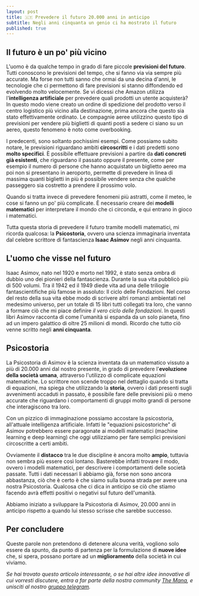 ```yaml
---
layout: post
title: 🇮🇹 Prevedere il futuro 20.000 anni in anticipo
subtitle: Negli anni cinquanta un genio ci ha mostrato il futuro
published: true
---
```


## Il futuro è un po' più vicino
L'uomo è da qualche tempo in grado di fare piccole **previsioni del futuro**. Tutti conoscono le previsioni del tempo, che si fanno via via sempre più accurate. Ma forse non tutti sanno che ormai da una decina d'anni, le tecnologie che ci permettono di fare previsioni si stanno diffondendo ed evolvendo molto velocemente. Se vi dicessi che Amazon utilizza l'**intelligenza artificiale** per prevedere quali prodotti un utente acquisterà? In questo modo viene creato un ordine di spedizione del prodotto verso il centro logistico più vicino alla destinazione, prima ancora che questo sia stato effettivamente ordinato. Le compagnie aeree utilizzino questo tipo di previsioni per vendere più biglietti di quanti posti a sedere ci siano su un aereo, questo fenomeno è noto come overbooking.

I predecenti, sono soltanto pochissimi esempi. Come possiamo subito notare, le previsioni riguardano ambiti **circoscritti** e i dati predetti sono **molto specifici**. 
È possibile effettuare previsioni a partire da **dati concreti già esistenti**, che riguardano il passato oppure il presente, come per esempio il numero di persone che hanno acquistato un biglietto aereo ma poi non si presentano in aeroporto, permette di prevedere in linea di massima quanti biglietti in più è possibile vendere  senza che qualche passeggero sia costretto a prendere il prossimo volo.

Quando si tratta invece di prevedere fenomeni più astratti, come il meteo, le cose si fanno un po' più complicate. È necessario creare dei **modelli matematici** per interpretare il mondo che ci circonda, e qui entrano in gioco i matematici.

Tutta questa storia di prevedere il futuro tramite modelli matematici, mi ricorda qualcosa: la **Psicostoria**, ovvero una scienza immaginaria inventata dal celebre scrittore di fantascienza **Isaac Asimov** negli anni cinquanta.

## L'uomo che visse nel futuro
Isaac Asimov, nato nel 1920 e morto nel 1992, è stato senza ombra di dubbio uno dei pionieri della fantascienza. Durante la sua vita pubblicò più di 500 volumi. Tra il 1942 ed il 1949 diede vita ad una delle triliogie fantascientifiche più famose in assoluto: Il ciclo delle Fondazioni. Nel corso del resto della sua vita ebbe modo di scrivere altri romanzi ambientati nel medesimo universo, per un totale di 15 libri tutti collegati tra loro, che vanno a formare ciò che mi piace definire _il vero ciclo delle fondazioni_. In questi libri Asimov racconta di come l'umanità si espanda da un solo pianeta, fino ad un impero galattico di oltre 25 milioni di mondi. Ricordo che tutto ciò venne scritto negli **anni cinquanta**.

## Psicostoria 
La Psicostoria di Asimov è la scienza inventata da un matematico vissuto a più di 20.000 anni dal nostro presente, in grado di prevedere l'**evoluzione della società umana**, attraverso l'utilizzo di complicate equazioni matematiche. Lo scrittore non scende troppo nel dettaglio quando si tratta di equazioni, ma spiega che utilizzando la **storia**, ovvero i dati presenti sugli avvenimenti accaduti in passato, è possibile fare delle previsioni più o meno accurate che riguardano i comportamenti di gruppi molto grandi di persone che interagiscono tra loro.

Con un pizzico di immaginazione possiamo accostare la psicostoria, all'attuale intelligenza artificiale. Infatti le "equazioni psicostoriche" di Asimov potrebbero essere paragonate ai modelli matematici (machine learning e deep learning) che oggi utilizziamo per fare semplici previsioni circoscritte a certi ambiti.

Ovviamente il **distacco** tra le due discipline è ancora molto **ampio**, tuttavia non sembra più essere così lontano. Basterebbe infatti trovare il modo, ovvero i modelli matematici, per descrivere i comportamenti delle società passate. Tutti i dati necessari li abbiamo già, forse non sono ancora abbastanza, ciò che è certo è che siamo sulla buona strada per avere una nostra Psicostoria. Qualcosa che ci dica in anticipo se ciò che stiamo facendo avrà effetti positivi o negativi sul futuro dell'umanità.

Abbiamo iniziato a sviluppare la Psicostoria di Asimov, 20.000 anni in anticipo rispetto a quando lui stesso scrisse che sarebbe successo.

## Per concludere
Queste parole non pretendono di detenere alcuna verità, vogliono solo essere da spunto, da punto di partenza per la formulazione di **nuove idee** che, si spera, possano portare ad un **miglioramento** della società in cui viviamo.


_Se hai trovato questo articolo interessante, o se hai altre idee innovative di cui vorresti discutere, entra a far parte della nostra community [The Mana](https://themana.it/), e unisciti al nostro [gruppo telegram](https://t.me/TheMana_it_group)._






